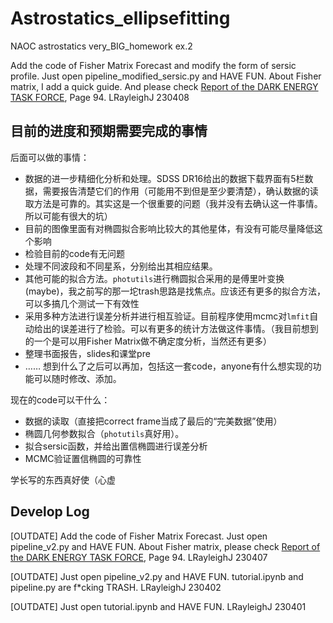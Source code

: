 # Astrostatics_ellipsefitting
NAOC astrostatics very_BIG_homework ex.2

Add the code of Fisher Matrix Forecast and modify the form of sersic profile. Just open pipeline_modified_sersic.py and HAVE FUN. About Fisher matrix, I add a quick guide. And please check [Report of the DARK ENERGY TASK FORCE](https://arxiv.org/abs/astro-ph/0609591), Page 94. LRayleighJ 230408

## 目前的进度和预期需要完成的事情

后面可以做的事情：
* 数据的进一步精细化分析和处理。SDSS DR16给出的数据下载界面有5栏数据，需要报告清楚它们的作用（可能用不到但是至少要清楚），确认数据的读取方法是可靠的。其实这是一个很重要的问题（我并没有去确认这一件事情。所以可能有很大的坑）
* 目前的图像里面有对椭圆拟合影响比较大的其他星体，有没有可能尽量降低这个影响
* 检验目前的code有无问题
* 处理不同波段和不同星系，分别给出其相应结果。
* 其他可能的拟合方法。`photutils`进行椭圆拟合采用的是傅里叶变换(maybe)，我之前写的那一坨trash思路是找焦点。应该还有更多的拟合方法，可以多搞几个测试一下有效性
* 采用多种方法进行误差分析并进行相互验证。目前程序使用mcmc对`lmfit`自动给出的误差进行了检验。可以有更多的统计方法做这件事情。（我目前想到的一个是可以用Fisher Matrix做不确定度分析，当然还有更多）
* 整理书面报告，slides和课堂pre
* ……
想到什么了之后可以再加，包括这一套code，anyone有什么想实现的功能可以随时修改、添加。

现在的code可以干什么：
* 数据的读取（直接把correct frame当成了最后的“完美数据”使用）
* 椭圆几何参数拟合（`photutils`真好用）。
* 拟合sersic函数，并给出置信椭圆进行误差分析
* MCMC验证置信椭圆的可靠性

学长写的东西真好使（心虚
## Develop Log

[OUTDATE] Add the code of Fisher Matrix Forecast. Just open pipeline_v2.py and HAVE FUN. About Fisher matrix, please check [Report of the DARK ENERGY TASK FORCE](https://arxiv.org/abs/astro-ph/0609591), Page 94. LRayleighJ 230407

[OUTDATE] Just open pipeline_v2.py and HAVE FUN. tutorial.ipynb and pipeline.py are f*cking TRASH.  LRayleighJ 230402

[OUTDATE] Just open tutorial.ipynb and HAVE FUN. LRayleighJ 230401

